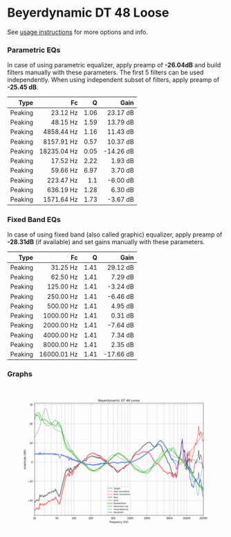 # Beyerdynamic DT 48 Loose
See [usage instructions](https://github.com/jaakkopasanen/AutoEq#usage) for more options and info.

### Parametric EQs
In case of using parametric equalizer, apply preamp of **-26.04dB** and build filters manually
with these parameters. The first 5 filters can be used independently.
When using independent subset of filters, apply preamp of **-25.45 dB**.

| Type    | Fc          |    Q | Gain      |
|--------:|------------:|-----:|----------:|
| Peaking | 23.12 Hz    | 1.06 | 23.17 dB  |
| Peaking | 48.15 Hz    | 1.59 | 13.79 dB  |
| Peaking | 4858.44 Hz  | 1.16 | 11.43 dB  |
| Peaking | 8157.91 Hz  | 0.57 | 10.37 dB  |
| Peaking | 18235.04 Hz | 0.05 | -14.26 dB |
| Peaking | 17.52 Hz    | 2.22 | 1.93 dB   |
| Peaking | 59.66 Hz    | 6.97 | 3.70 dB   |
| Peaking | 223.47 Hz   | 1.1  | -6.00 dB  |
| Peaking | 636.19 Hz   | 1.28 | 6.30 dB   |
| Peaking | 1571.64 Hz  | 1.73 | -3.67 dB  |

### Fixed Band EQs
In case of using fixed band (also called graphic) equalizer, apply preamp of **-28.31dB**
(if available) and set gains manually with these parameters.

| Type    | Fc          |    Q | Gain      |
|--------:|------------:|-----:|----------:|
| Peaking | 31.25 Hz    | 1.41 | 29.12 dB  |
| Peaking | 62.50 Hz    | 1.41 | 7.29 dB   |
| Peaking | 125.00 Hz   | 1.41 | -3.24 dB  |
| Peaking | 250.00 Hz   | 1.41 | -6.46 dB  |
| Peaking | 500.00 Hz   | 1.41 | 4.95 dB   |
| Peaking | 1000.00 Hz  | 1.41 | 0.31 dB   |
| Peaking | 2000.00 Hz  | 1.41 | -7.64 dB  |
| Peaking | 4000.00 Hz  | 1.41 | 7.34 dB   |
| Peaking | 8000.00 Hz  | 1.41 | 2.35 dB   |
| Peaking | 16000.01 Hz | 1.41 | -17.66 dB |

### Graphs
![](./Beyerdynamic%20DT%2048%20Loose.png)